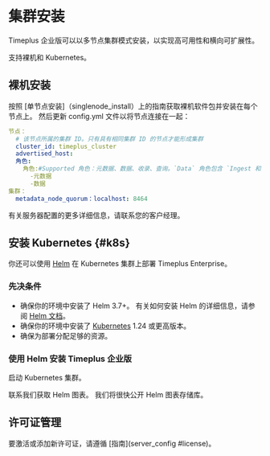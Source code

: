 # 集群安装

Timeplus 企业版可以以多节点集群模式安装，以实现高可用性和横向可扩展性。

支持裸机和 Kubernetes。

## 裸机安装

按照 [单节点安装]（singlenode_install）上的指南获取裸机软件包并安装在每个节点上。 然后更新 config.yml 文件以将节点连接在一起：

```yaml
节点：
  # 该节点所属的集群 ID。只有具有相同集群 ID 的节点才能形成集群
  cluster_id: timeplus_cluster
  advertised_host:
  角色:
    角色:#Supported 角色：元数据、数据、收录、查询。`Data` 角色包含 `Ingest 和 Query` 角色
      -元数据
      -数据
集群：
  metadata_node_quorum：localhost: 8464
```

有关服务器配置的更多详细信息，请联系您的客户经理。

## 安装 Kubernetes {#k8s}

你还可以使用 [Helm](https://helm.sh/) 在 Kubernetes 集群上部署 Timeplus Enterprise。

### 先决条件

- 确保你的环境中安装了 Helm 3.7+。 有关如何安装 Helm 的详细信息，请参阅 [Helm 文档](https://helm.sh/docs/intro/install/)。
- 确保你的环境中安装了 [Kubernetes](https://kubernetes.io/) 1.24 或更高版本。
- 确保为部署分配足够的资源。

### 使用 Helm 安装 Timeplus 企业版

启动 Kubernetes 集群。

联系我们获取 Helm 图表。 我们将很快公开 Helm 图表存储库。

## 许可证管理

要激活或添加新许可证，请遵循 [指南](server_config #license)。
